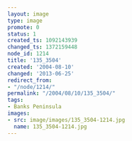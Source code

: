 ```yaml
---
layout: image
type: image
promote: 0
status: 1
created_ts: 1092143939
changed_ts: 1372159448
node_id: 1214
title: '135_3504'
created: '2004-08-10'
changed: '2013-06-25'
redirect_from:
- "/node/1214/"
permalink: "/2004/08/10/135_3504/"
tags:
- Banks Peninsula
images:
- src: image/images/135_3504-1214.jpg
  name: 135_3504-1214.jpg
---
```


